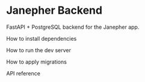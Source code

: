 # Janepher Backend

FastAPI + PostgreSQL backend for the Janepher app.

How to install dependencies

How to run the dev server

How to apply migrations

API reference

